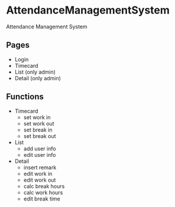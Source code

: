 # AttendanceManagementSystem

Attendance Management System

## Pages

- Login
- Timecard
- List (only admin)
- Detail (only admin)

## Functions

- Timecard
  - set work in
  - set work out
  - set break in
  - set break out
- List
  - add user info
  - edit user info
- Detail
  - insert remark
  - edit work in
  - edit work out
  - calc break hours
  - calc work hours
  - edit break time
